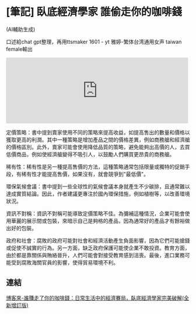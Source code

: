 # [筆記] 臥底經濟學家 誰偷走你的咖啡錢

(AI輔助生成)
<!--more-->
口述給chat gpt整理，再用ttsmaker 1601 - yt 雅婷-繁体台湾通用女声 taiwan female輸出

<iframe src="https://open.firstory.me/embed/story/clovjcid402ar01t562flg2nk" height="180" width="99%" frameborder="0" scrolling="no"></iframe>

定價策略：書中提到賣家使用不同的策略來提高收益，如提高售出的數量和價格以獲取更高的利潤。其中一種策略是增加產品之間的價格差異，例如商務艙和經濟艙的價格區別。此外，賣家可能會使用降低品質的策略，避免能夠出高價的人，去買低價商品，例如使經濟艙變得不吸引人，以鼓勵人們購買更昂貴的商務艙。


稀有性：稀有性是另一種提高售價的方法，這種策略通常包括限量或獨特的促銷手段，有稀有性才能提高售價，如果沒有，就會競爭到"最低價"。


環保氣候會議：書中提到一些全球性的氣候會議本身就產生不少碳排，且通常難以達成實質結論。因此，作者建議更專注於國內環保措施，例如植樹等，以改善環境狀況。


資訊不對稱：資訊不對稱可能導致定價策略不佳。為彌補這種情況，企業可能會使用華麗的展示間或包裝，來暗示自己是夠格的產品，因為通常好的產品才有餘裕做出好的包裝。


政府和社會：腐敗的政府可能對社會和經濟活動產生負面影響，因為它們可能搶錢或促使不誠實的行為。另一方面，缺乏政府保護可能使企業不敢投資。教育方面，由於都是靠關係與賄絡晉升，人們可能會對接受教育感到沮喪。最後，進口業務可能受到腐敗海關官員的影響，使得貿易環境不利。


## 連結
[博客來-誰賺走了你的咖啡錢：日常生活中的經濟賽局，臥底經濟學家完美破解(全新增訂版)](https://www.books.com.tw/products/0010868243)

